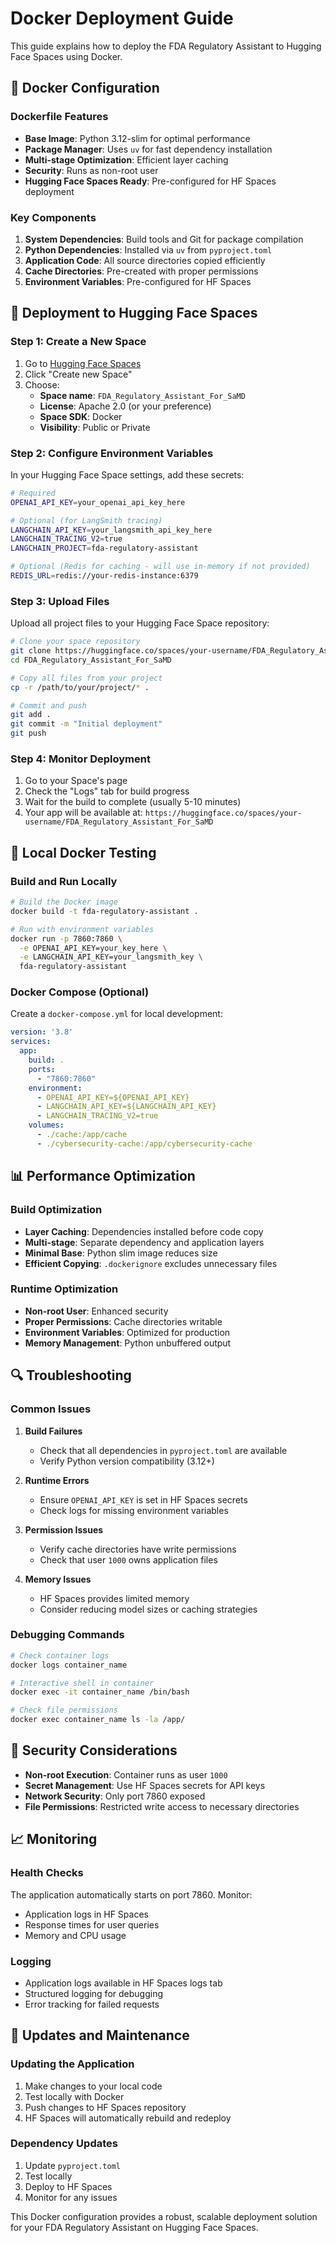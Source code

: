 # Docker Deployment Guide

This guide explains how to deploy the FDA Regulatory Assistant to Hugging Face Spaces using Docker.

## 🐳 Docker Configuration

### Dockerfile Features

- **Base Image**: Python 3.12-slim for optimal performance
- **Package Manager**: Uses `uv` for fast dependency installation
- **Multi-stage Optimization**: Efficient layer caching
- **Security**: Runs as non-root user
- **Hugging Face Spaces Ready**: Pre-configured for HF Spaces deployment

### Key Components

1. **System Dependencies**: Build tools and Git for package compilation
2. **Python Dependencies**: Installed via `uv` from `pyproject.toml`
3. **Application Code**: All source directories copied efficiently
4. **Cache Directories**: Pre-created with proper permissions
5. **Environment Variables**: Pre-configured for HF Spaces

## 🚀 Deployment to Hugging Face Spaces

### Step 1: Create a New Space

1. Go to [Hugging Face Spaces](https://huggingface.co/spaces)
2. Click "Create new Space"
3. Choose:
   - **Space name**: `FDA_Regulatory_Assistant_For_SaMD`
   - **License**: Apache 2.0 (or your preference)
   - **Space SDK**: Docker
   - **Visibility**: Public or Private

### Step 2: Configure Environment Variables

In your Hugging Face Space settings, add these secrets:

```bash
# Required
OPENAI_API_KEY=your_openai_api_key_here

# Optional (for LangSmith tracing)
LANGCHAIN_API_KEY=your_langsmith_api_key_here
LANGCHAIN_TRACING_V2=true
LANGCHAIN_PROJECT=fda-regulatory-assistant

# Optional (Redis for caching - will use in-memory if not provided)
REDIS_URL=redis://your-redis-instance:6379
```

### Step 3: Upload Files

Upload all project files to your Hugging Face Space repository:

```bash
# Clone your space repository
git clone https://huggingface.co/spaces/your-username/FDA_Regulatory_Assistant_For_SaMD
cd FDA_Regulatory_Assistant_For_SaMD

# Copy all files from your project
cp -r /path/to/your/project/* .

# Commit and push
git add .
git commit -m "Initial deployment"
git push
```

### Step 4: Monitor Deployment

1. Go to your Space's page
2. Check the "Logs" tab for build progress
3. Wait for the build to complete (usually 5-10 minutes)
4. Your app will be available at: `https://huggingface.co/spaces/your-username/FDA_Regulatory_Assistant_For_SaMD`

## 🔧 Local Docker Testing

### Build and Run Locally

```bash
# Build the Docker image
docker build -t fda-regulatory-assistant .

# Run with environment variables
docker run -p 7860:7860 \
  -e OPENAI_API_KEY=your_key_here \
  -e LANGCHAIN_API_KEY=your_langsmith_key \
  fda-regulatory-assistant
```

### Docker Compose (Optional)

Create a `docker-compose.yml` for local development:

```yaml
version: '3.8'
services:
  app:
    build: .
    ports:
      - "7860:7860"
    environment:
      - OPENAI_API_KEY=${OPENAI_API_KEY}
      - LANGCHAIN_API_KEY=${LANGCHAIN_API_KEY}
      - LANGCHAIN_TRACING_V2=true
    volumes:
      - ./cache:/app/cache
      - ./cybersecurity-cache:/app/cybersecurity-cache
```

## 📊 Performance Optimization

### Build Optimization

- **Layer Caching**: Dependencies installed before code copy
- **Multi-stage**: Separate dependency and application layers
- **Minimal Base**: Python slim image reduces size
- **Efficient Copying**: `.dockerignore` excludes unnecessary files

### Runtime Optimization

- **Non-root User**: Enhanced security
- **Proper Permissions**: Cache directories writable
- **Environment Variables**: Optimized for production
- **Memory Management**: Python unbuffered output

## 🔍 Troubleshooting

### Common Issues

1. **Build Failures**
   - Check that all dependencies in `pyproject.toml` are available
   - Verify Python version compatibility (3.12+)

2. **Runtime Errors**
   - Ensure `OPENAI_API_KEY` is set in HF Spaces secrets
   - Check logs for missing environment variables

3. **Permission Issues**
   - Verify cache directories have write permissions
   - Check that user `1000` owns application files

4. **Memory Issues**
   - HF Spaces provides limited memory
   - Consider reducing model sizes or caching strategies

### Debugging Commands

```bash
# Check container logs
docker logs container_name

# Interactive shell in container
docker exec -it container_name /bin/bash

# Check file permissions
docker exec container_name ls -la /app/
```

## 🔐 Security Considerations

- **Non-root Execution**: Container runs as user `1000`
- **Secret Management**: Use HF Spaces secrets for API keys
- **Network Security**: Only port 7860 exposed
- **File Permissions**: Restricted write access to necessary directories

## 📈 Monitoring

### Health Checks

The application automatically starts on port 7860. Monitor:
- Application logs in HF Spaces
- Response times for user queries
- Memory and CPU usage

### Logging

- Application logs available in HF Spaces logs tab
- Structured logging for debugging
- Error tracking for failed requests

## 🔄 Updates and Maintenance

### Updating the Application

1. Make changes to your local code
2. Test locally with Docker
3. Push changes to HF Spaces repository
4. HF Spaces will automatically rebuild and redeploy

### Dependency Updates

1. Update `pyproject.toml`
2. Test locally
3. Deploy to HF Spaces
4. Monitor for any issues

This Docker configuration provides a robust, scalable deployment solution for your FDA Regulatory Assistant on Hugging Face Spaces.
